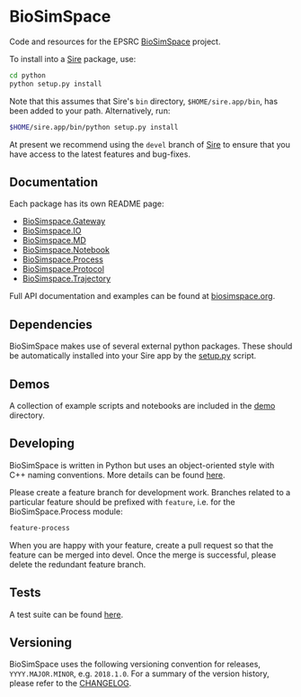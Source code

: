 # BioSimSpace

Code and resources for the EPSRC [BioSimSpace](https://biosimspace.org) project.

To install into a [Sire](https://github.com/michellab/Sire) package, use:

```bash
cd python
python setup.py install
```

Note that this assumes that Sire's `bin` directory, `$HOME/sire.app/bin`,
has been added to your path. Alternatively, run:

```bash
$HOME/sire.app/bin/python setup.py install
```
At present we recommend using the `devel` branch of [Sire](https://github.com/michellab/Sire)
to ensure that you have access to the latest features and bug-fixes.

## Documentation

Each package has its own README page:

- [BioSimspace.Gateway](python/BioSimSpace/Gateway)
- [BioSimspace.IO](python/BioSimSpace/IO)
- [BioSimspace.MD](python/BioSimSpace/MD)
- [BioSimspace.Notebook](python/BioSimSpace/Notebook)
- [BioSimspace.Process](python/BioSimSpace/Process)
- [BioSimspace.Protocol](python/BioSimSpace/Protocol)
- [BioSimspace.Trajectory](python/BioSimSpace/Trajectory)

Full API documentation and examples can be found at [biosimspace.org](https://biosimspace.org).

## Dependencies

BioSimSpace makes use of several external python packages. These should be
automatically installed into your Sire app by the [setup.py](python/setup.py)
script.

## Demos

A collection of example scripts and notebooks are included in the [demo](demo)
directory.

## Developing

BioSimSpace is written in Python but uses an object-oriented style with C++
naming conventions. More details can be found [here](python).

Please create a feature branch for development work. Branches related to a
particular feature should be prefixed with `feature`, i.e. for the
BioSimSpace.Process module:

```bash
feature-process
```

When you are happy with your feature, create a pull request so that the feature
can be merged into devel. Once the merge is successful, please delete the
redundant feature branch.

## Tests

A test suite can be found [here](https://github.com/michellab/BioSimSpaceUnitTests).

## Versioning

BioSimSpace uses the following versioning convention for releases, `YYYY.MAJOR.MINOR`,
e.g. `2018.1.0`. For a summary of the version history, please refer to the [CHANGELOG](CHANGELOG.md).
